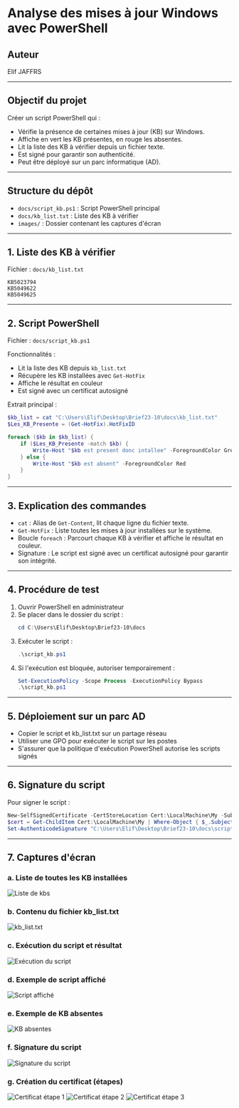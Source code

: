 # Analyse des mises à jour Windows avec PowerShell

## Auteur
Elif JAFFRS

---

## Objectif du projet

Créer un script PowerShell qui :
- Vérifie la présence de certaines mises à jour (KB) sur Windows.
- Affiche en vert les KB présentes, en rouge les absentes.
- Lit la liste des KB à vérifier depuis un fichier texte.
- Est signé pour garantir son authenticité.
- Peut être déployé sur un parc informatique (AD).

---

## Structure du dépôt

- `docs/script_kb.ps1` : Script PowerShell principal
- `docs/kb_list.txt` : Liste des KB à vérifier
- `images/` : Dossier contenant les captures d'écran

---

## 1. Liste des KB à vérifier

Fichier : `docs/kb_list.txt`
```
KB5023794
KB5049622
KB5049625
```

---

## 2. Script PowerShell

Fichier : `docs/script_kb.ps1`

Fonctionnalités :
- Lit la liste des KB depuis `kb_list.txt`
- Récupère les KB installées avec `Get-HotFix`
- Affiche le résultat en couleur
- Est signé avec un certificat autosigné

Extrait principal :
```powershell
$kb_list = cat "C:\Users\Elif\Desktop\Brief23-10\docs\kb_list.txt"
$Les_KB_Presente = (Get-HotFix).HotFixID

foreach ($kb in $kb_list) {
    if ($Les_KB_Presente -match $kb) {
        Write-Host "$kb est present donc intallee" -ForegroundColor Green
    } else {
        Write-Host "$kb est absent" -ForegroundColor Red
    }
}
```

---

## 3. Explication des commandes

- `cat` : Alias de `Get-Content`, lit chaque ligne du fichier texte.
- `Get-HotFix` : Liste toutes les mises à jour installées sur le système.
- Boucle `foreach` : Parcourt chaque KB à vérifier et affiche le résultat en couleur.
- Signature : Le script est signé avec un certificat autosigné pour garantir son intégrité.

---

## 4. Procédure de test

1. Ouvrir PowerShell en administrateur
2. Se placer dans le dossier du script :
   ```powershell
   cd C:\Users\Elif\Desktop\Brief23-10\docs
   ```
3. Exécuter le script :
   ```powershell
   .\script_kb.ps1
   ```
4. Si l'exécution est bloquée, autoriser temporairement :
   ```powershell
   Set-ExecutionPolicy -Scope Process -ExecutionPolicy Bypass
   .\script_kb.ps1
   ```

---

## 5. Déploiement sur un parc AD

- Copier le script et kb_list.txt sur un partage réseau
- Utiliser une GPO pour exécuter le script sur les postes
- S'assurer que la politique d'exécution PowerShell autorise les scripts signés

---

## 6. Signature du script

Pour signer le script :
```powershell
New-SelfSignedCertificate -CertStoreLocation Cert:\LocalMachine\My -Subject "CN=Script_KB_elif_jaffres" -Type CodeSigningCert
$cert = Get-ChildItem Cert:\LocalMachine\My | Where-Object { $_.Subject -eq "CN=Script_KB_elif_jaffres" }
Set-AuthenticodeSignature "C:\Users\Elif\Desktop\Brief23-10\docs\script_kb.ps1" -Certificate $cert
```

---

## 7. Captures d'écran


### a. Liste de toutes les KB installées
![Liste de kbs](images/kb-all.png)

### b. Contenu du fichier kb_list.txt
![kb_list.txt](images/kb-list-txt.png)

### c. Exécution du script et résultat
![Exécution du script](images/exec-script.png)

### d. Exemple de script affiché
![Script affiché](images/script.png)

### e. Exemple de KB absentes
![KB absentes](images/2KB-PAS-PRESENT.png)

### f. Signature du script
![Signature du script](images/script-signature.png)

### g. Création du certificat (étapes)
![Certificat étape 1](images/certif1.png)
![Certificat étape 2](images/certif2.png)
![Certificat étape 3](images/certif3.png)
